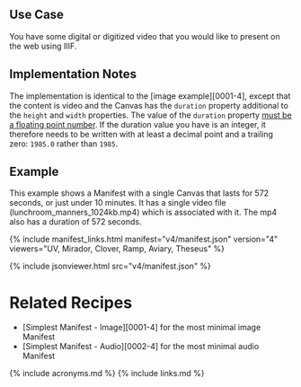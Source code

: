## Use Case

You have some digital or digitized video that you would like to present on the web using IIIF.

## Implementation Notes

The implementation is identical to the [image example][0001-4], except that the content is video and the Canvas has the `duration` property additional to the `height` and `width` properties. The value of the `duration` property [must be a floating point number](https://iiif.io/api/presentation/4.0/model/#duration). If the duration value you have is an integer, it therefore needs to be written with at least a decimal point and a trailing zero: `1985.0` rather than `1985`.

## Example

This example shows a Manifest with a single Canvas that lasts for 572 seconds, or just under 10 minutes. It has a single video file (lunchroom_manners_1024kb.mp4) which is associated with it. The mp4 also has a duration of 572 seconds.

{% include manifest_links.html manifest="v4/manifest.json" version="4" viewers="UV, Mirador, Clover, Ramp, Aviary, Theseus" %}

{% include jsonviewer.html src="v4/manifest.json" %}

# Related Recipes

* [Simplest Manifest - Image][0001-4] for the most minimal image Manifest
* [Simplest Manifest - Audio][0002-4] for the most minimal audio Manifest

{% include acronyms.md %}
{% include links.md %}
